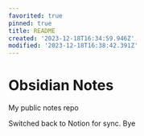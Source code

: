 ```yaml
---
favorited: true
pinned: true
title: README
created: '2023-12-18T16:34:59.946Z'
modified: '2023-12-18T16:38:42.391Z'
---
```


# Obsidian Notes
My public notes repo

Switched back to Notion for sync. Bye
